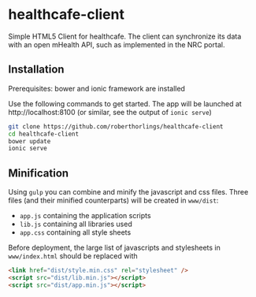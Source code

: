 # healthcafe-client
Simple HTML5 Client for healthcafe. The client can synchronize its data with an open mHealth API, such as implemented in the NRC portal.

## Installation
Prerequisites: bower and ionic framework are installed

Use the following commands to get started. The app will be launched at http://localhost:8100 (or similar, see the output of `ionic serve`)
```bash
git clone https://github.com/roberthorlings/healthcafe-client
cd healthcafe-client
bower update
ionic serve
```

## Minification
Using `gulp` you can combine and minify the javascript and css files. Three files (and their minified counterparts) will be created in `www/dist`:
- `app.js` containing the application scripts
- `lib.js` containing all libraries used
- `app.css` containing all style sheets

Before deployment, the large list of javascripts and stylesheets in `www/index.html` should be replaced with 

```html
<link href="dist/style.min.css" rel="stylesheet" />
<script src="dist/lib.min.js"></script>
<script src="dist/app.min.js"></script>
```
